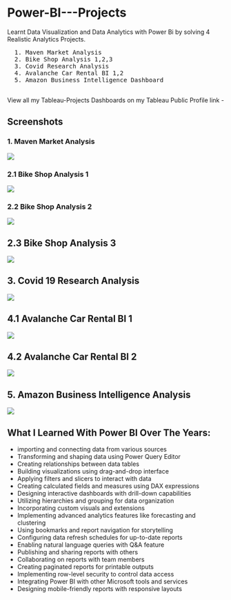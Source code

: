 # Power-BI---Projects
Learnt Data Visualization and Data Analytics with Power Bi by solving  4 Realistic Analytics Projects.

  <pre>
  1. Maven Market Analysis 
  2. Bike Shop Analysis 1,2,3 
  3. Covid Research Analysis 
  4. Avalanche Car Rental BI 1,2
  5. Amazon Business Intelligence Dashboard
  </pre>

View all my Tableau-Projects Dashboards on my Tableau Public Profile link - 

## Screenshots

### 1. Maven Market Analysis 
<img src = "https://github.com/Trencio/Power-BI-Projects/blob/main/Maven%20Market%20Analysis%20.png/">



### 2.1 Bike Shop Analysis 1 

<img src = "https://github.com/Trencio/Power-BI-Projects/blob/main/Bike%20Shop%20Analysis%201.png/">



### 2.2 Bike Shop Analysis 2 

<img src = "https://github.com/Trencio/Power-BI-Projects/blob/main/Bike%20Shop%20Analysis%202.png/">



## 2.3 Bike Shop Analysis 3 

<img src = "https://github.com/Trencio/Power-BI-Projects/blob/main/Bike%20Shop%20Analysis%203.png/">



## 3. Covid 19 Research Analysis 
<img src = "https://github.com/Trencio/Power-BI-Projects/blob/main/Covid%2019%20Research%20Analysis.png/">



## 4.1 Avalanche Car Rental BI 1
<img src = "https://github.com/Trencio/Power-BI-Projects/blob/main/Avalanche%20Car%20Rental%20BI%201.png/">



## 4.2 Avalanche Car Rental BI 2
<img src = "https://github.com/Trencio/Power-BI-Projects/blob/main/Avalanche%20Car%20Rental%20BI%202.png/">



## 5. Amazon Business Intelligence Analysis
<img src = "https://github.com/Trencio/Power-BI-Projects/blob/main/Amazon%20Business%20Intelligence%20Dashboard.png/">


## What I Learned With Power BI Over The Years: 
- importing and connecting data from various sources
- Transforming and shaping data using Power Query Editor
- Creating relationships between data tables
- Building visualizations using drag-and-drop interface
- Applying filters and slicers to interact with data
- Creating calculated fields and measures using DAX expressions
- Designing interactive dashboards with drill-down capabilities
- Utilizing hierarchies and grouping for data organization
- Incorporating custom visuals and extensions
- Implementing advanced analytics features like forecasting and clustering
- Using bookmarks and report navigation for storytelling
- Configuring data refresh schedules for up-to-date reports
- Enabling natural language queries with Q&A feature
- Publishing and sharing reports with others
- Collaborating on reports with team members
- Creating paginated reports for printable outputs
- Implementing row-level security to control data access
- Integrating Power BI with other Microsoft tools and services
- Designing mobile-friendly reports with responsive layouts
